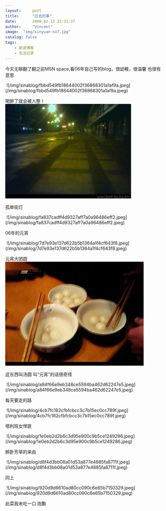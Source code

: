 ```yaml
---
layout:     post
title:      "过去的事"
date:       2009-02-13 22:21:37
author:     "Vincent"
image:  "img/xinyuan-no7.jpg"
catalog: false
tags:
    - 新浪博客
    - 生活记录
---
```



今天无聊翻了翻之前MSN space,看06年自己写的blog，很幼稚，很温馨 也很有意思

<img>
![/img/sinablog/fbbd549fb18644002f36868301a1af9a.jpeg](/img/sinablog/fbbd549fb18644002f36868301a1af9a.jpeg)

喝醉了就会被人整！
<img>
![/img/sinablog/a9b0a07e6752c9d5ab052f4246be6c1c.jpeg](/img/sinablog/a9b0a07e6752c9d5ab052f4246be6c1c.jpeg)

孤单街灯

<img>
![/img/sinablog/fa837cadff4d9327aff7a0a96486eff2.jpeg](/img/sinablog/fa837cadff4d9327aff7a0a96486eff2.jpeg)

06年的元宵

<img>
![/img/sinablog/7d7e93e137d622b5b1364a1f4cf643f8.jpeg](/img/sinablog/7d7e93e137d622b5b1364a1f4cf643f8.jpeg)

元宵大团圆
<img>
![/img/sinablog/e9b01652dca5168ca4c8b57b9b80d438.jpeg](/img/sinablog/e9b01652dca5168ca4c8b57b9b80d438.jpeg)

这东西叫汤圆 叫“元宵”的话很奇怪

<img>
![/img/sinablog/a84f66e9eb348ce5594ba462d62247e5.jpeg](/img/sinablog/a84f66e9eb348ce5594ba462d62247e5.jpeg)

每天要走的路

<img>
![/img/sinablog/4cb7fc182cfbfcbcc3c7b15ec0cc789f.jpeg](/img/sinablog/4cb7fc182cfbfcbcc3c7b15ec0cc789f.jpeg)

塔利班女悍匪

<img>
![/img/sinablog/1e0eb2d2b6c3d95e900c9b5ce1249286.jpeg](/img/sinablog/1e0eb2d2b6c3d95e900c9b5ce1249286.jpeg)

醉卧芳草的来由

<img>
![/img/sinablog/d8f4d3bb08a01d53a877e4885fa8711f.jpeg](/img/sinablog/d8f4d3bb08a01d53a877e4885fa8711f.jpeg)

同上

<img>
![/img/sinablog/920d9d6610ad80cc090c6e65b7150329.jpeg](/img/sinablog/920d9d6610ad80cc090c6e65b7150329.jpeg)

此菜我未吃一口 抱歉



